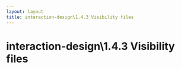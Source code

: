 ```yaml
---
layout: layout
title: interaction-design\1.4.3 Visibility files
---
```


# interaction-design\1.4.3 Visibility files

